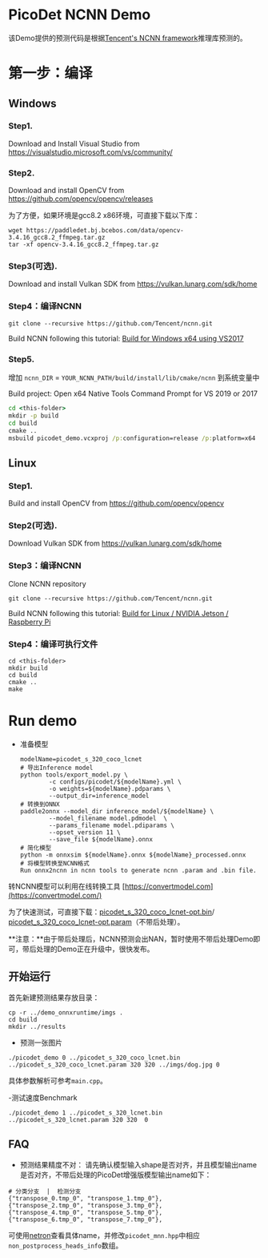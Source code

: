 # PicoDet NCNN Demo

该Demo提供的预测代码是根据[Tencent's NCNN framework](https://github.com/Tencent/ncnn)推理库预测的。

# 第一步：编译
## Windows
### Step1.
Download and Install Visual Studio from https://visualstudio.microsoft.com/vs/community/

### Step2.
Download and install OpenCV from https://github.com/opencv/opencv/releases

为了方便，如果环境是gcc8.2 x86环境，可直接下载以下库：
```shell
wget https://paddledet.bj.bcebos.com/data/opencv-3.4.16_gcc8.2_ffmpeg.tar.gz
tar -xf opencv-3.4.16_gcc8.2_ffmpeg.tar.gz
```

### Step3(可选).
Download and install Vulkan SDK from https://vulkan.lunarg.com/sdk/home

### Step4：编译NCNN

``` shell script
git clone --recursive https://github.com/Tencent/ncnn.git
```
Build NCNN following this tutorial: [Build for Windows x64 using VS2017](https://github.com/Tencent/ncnn/wiki/how-to-build#build-for-windows-x64-using-visual-studio-community-2017)

### Step5.

增加 `ncnn_DIR` = `YOUR_NCNN_PATH/build/install/lib/cmake/ncnn` 到系统变量中

Build project: Open x64 Native Tools Command Prompt for VS 2019 or 2017

``` cmd
cd <this-folder>
mkdir -p build
cd build
cmake ..
msbuild picodet_demo.vcxproj /p:configuration=release /p:platform=x64
```

## Linux

### Step1.
Build and install OpenCV from https://github.com/opencv/opencv

### Step2(可选).
Download Vulkan SDK from https://vulkan.lunarg.com/sdk/home

### Step3：编译NCNN
Clone NCNN repository

``` shell script
git clone --recursive https://github.com/Tencent/ncnn.git
```

Build NCNN following this tutorial: [Build for Linux / NVIDIA Jetson / Raspberry Pi](https://github.com/Tencent/ncnn/wiki/how-to-build#build-for-linux)

### Step4：编译可执行文件

``` shell script
cd <this-folder>
mkdir build
cd build
cmake ..
make
```
# Run demo

- 准备模型
    ```shell
    modelName=picodet_s_320_coco_lcnet
    # 导出Inference model
    python tools/export_model.py \
            -c configs/picodet/${modelName}.yml \
            -o weights=${modelName}.pdparams \
            --output_dir=inference_model
    # 转换到ONNX
    paddle2onnx --model_dir inference_model/${modelName} \
            --model_filename model.pdmodel  \
            --params_filename model.pdiparams \
            --opset_version 11 \
            --save_file ${modelName}.onnx
    # 简化模型
    python -m onnxsim ${modelName}.onnx ${modelName}_processed.onnx
    # 将模型转换至NCNN格式
    Run onnx2ncnn in ncnn tools to generate ncnn .param and .bin file.
    ```
转NCNN模型可以利用在线转换工具 [https://convertmodel.com](https://convertmodel.com/)

为了快速测试，可直接下载：[picodet_s_320_coco_lcnet-opt.bin](https://paddledet.bj.bcebos.com/deploy/third_engine/picodet_s_320_coco_lcnet-opt.bin)/ [picodet_s_320_coco_lcnet-opt.param](https://paddledet.bj.bcebos.com/deploy/third_engine/picodet_s_320_coco_lcnet-opt.param)（不带后处理）。

**注意：**由于带后处理后，NCNN预测会出NAN，暂时使用不带后处理Demo即可，带后处理的Demo正在升级中，很快发布。


## 开始运行

首先新建预测结果存放目录：
```shell
cp -r ../demo_onnxruntime/imgs .
cd build
mkdir ../results
```

- 预测一张图片
``` shell
./picodet_demo 0 ../picodet_s_320_coco_lcnet.bin ../picodet_s_320_coco_lcnet.param 320 320 ../imgs/dog.jpg 0
```
具体参数解析可参考`main.cpp`。

-测试速度Benchmark

``` shell
./picodet_demo 1 ../picodet_s_320_lcnet.bin ../picodet_s_320_lcnet.param 320 320  0
```

## FAQ

- 预测结果精度不对：
请先确认模型输入shape是否对齐，并且模型输出name是否对齐，不带后处理的PicoDet增强版模型输出name如下：
```shell
# 分类分支  |  检测分支
{"transpose_0.tmp_0", "transpose_1.tmp_0"},
{"transpose_2.tmp_0", "transpose_3.tmp_0"},
{"transpose_4.tmp_0", "transpose_5.tmp_0"},
{"transpose_6.tmp_0", "transpose_7.tmp_0"},
```
可使用[netron](https://netron.app)查看具体name，并修改`picodet_mnn.hpp`中相应`non_postprocess_heads_info`数组。
